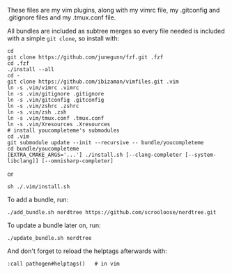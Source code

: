 These files are my vim plugins, along with my vimrc file, my
.gitconfig and .gitignore files and my .tmux.conf file.

All bundles are included as subtree merges so every file needed is
included with a simple `git clone`, so install with:

    cd
    git clone https://github.com/junegunn/fzf.git .fzf
    cd .fzf
    ./install --all
    cd -
    git clone https://github.com/ibizaman/vimfiles.git .vim
    ln -s .vim/vimrc .vimrc
    ln -s .vim/gitignore .gitignore
    ln -s .vim/gitconfig .gitconfig
    ln -s .vim/zshrc .zshrc
    ln -s .vim/zsh .zsh
    ln -s .vim/tmux.conf .tmux.conf
    ln -s .vim/Xresources .Xresources
    # install youcompleteme's submodules
    cd .vim
    git submodule update --init --recursive -- bundle/youcompleteme
    cd bundle/youcompleteme
    [EXTRA_CMAKE_ARGS='...'] ./install.sh [--clang-completer [--system-libclang]] [--omnisharp-completer]

or
    
    sh ./.vim/install.sh

To add a bundle, run:

    ./add_bundle.sh nerdtree https://github.com/scrooloose/nerdtree.git

To update a bundle later on, run:

    ./update_bundle.sh nerdtree

And don't forget to reload the helptags afterwards with:

    :call pathogen#helptags()   # in vim
